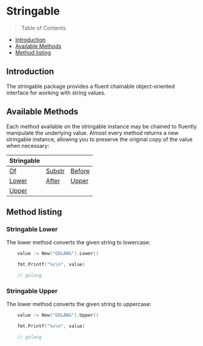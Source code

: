 # Stringable

> Table of Contents

-   [Introduction](#introduction)
-   [Available Methods](#available-methods)
-   [Method listing](#method-listing)

## Introduction

The stringable package provides a fluent chainable object-oriented interface for working with string values.

## Available Methods

Each method available on the stringable instance may be chained to fluently manipulate the underlying value.
Almost every method returns a new stringable instance, allowing you to preserve the original copy of the value when necessary:

| Stringable                 |                              |                              |
| -------------------------- | ---------------------------- | ---------------------------- |
| [Of](#stringable-of)       | [Substr](#stringable-substr) | [Before](#stringable-before) |
| [Lower](#stringable-Lower) | [After](#stringable-After)   | [Upper](#stringable-upper)   |
| [Upper](#stringable-Upper) |                              |                              |

## Method listing

### Stringable Lower

The lower method converts the given string to lowercase:

```go
	value := New("GOLANG").Lower()

    fmt.Printf("%v\n", value)

    // golang
```

### Stringable Upper

The lower method converts the given string to uppercase:

```go
	value := New("GOLANG").Upper()

    fmt.Printf("%v\n", value)

    // golang
```
